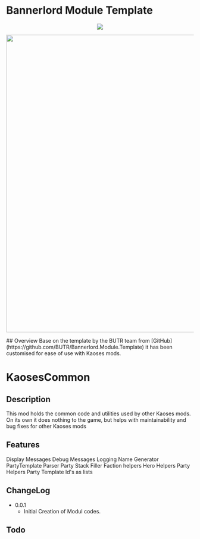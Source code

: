 ﻿# Bannerlord Module Template
<p align="center">
   <a href="https://www.nuget.org/packages/Bannerlord.Templates.Kaoses" alt="NuGet Bannerlord.MCM">
   <img src="https://img.shields.io/nuget/v/Bannerlord.Templates.Kaoses.svg?label=NuGet%20Bannerlord.Templates.Kaoses&colorB=blue" /></a>
</p>
<p>
   <img src="https://cdn.discordapp.com/attachments/555699650452258816/782380466727944192/unknown.png" width="800">
</p>
## Overview
Base on the template by the BUTR team from [GitHub](https://github.com/BUTR/Bannerlord.Module.Template) it has been customised for ease of use with Kaoses mods.

# KaosesCommon

## Description 
This mod holds the common code and utilities used by other Kaoses mods. On its own it does nothing to the game, but helps with maintainability and bug fixes for other Kaoses mods


## Features
Display Messages
Debug Messages
Logging
Name Generator
PartyTemplate Parser
Party Stack Filler
Faction helpers
Hero Helpers
Party Helpers
Party Template Id's as lists

## ChangeLog
- 0.0.1 
  - Initial Creation of Modul codes.

## Todo